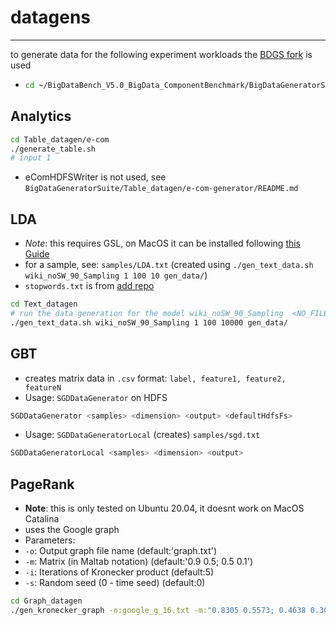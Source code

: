 # datagens

----
to generate data for the following experiment workloads the [BDGS fork](https://github.com/felidsche/BigDataBench_V5.0_BigData_ComponentBenchmark) is used
- ```bash
  cd ~/BigDataBench_V5.0_BigData_ComponentBenchmark/BigDataGeneratorSuite
  ```
## Analytics
```bash
cd Table_datagen/e-com
./generate_table.sh
# input 1
```
- eComHDFSWriter is not used, see `BigDataGeneratorSuite/Table_datagen/e-com-generator/README.md`
## LDA
- *Note*: this requires GSL, on MacOS it can be installed following [this Guide](https://coral.ise.lehigh.edu/jild13/2016/07/11/hello/)
- for a sample, see: `samples/LDA.txt` (created using `./gen_text_data.sh wiki_noSW_90_Sampling 1 100 10 gen_data/`)
- `stopwords.txt` is from [add repo]()
```bash
cd Text_datagen
# run the data generation for the model wiki_noSW_90_Sampling  <NO_FILES> <NO_LINES> <expectation words of each file> <OUTPUT_PATH>
./gen_text_data.sh wiki_noSW_90_Sampling 1 100 10000 gen_data/
```

## GBT
- creates matrix data in `.csv` format: `label, feature1, feature2, featureN`
- Usage: `SGDDataGenerator` on HDFS 
``` bash
SGDDataGenerator <samples> <dimension> <output> <defaultHdfsFs>
```
- Usage: `SGDDataGeneratorLocal` (creates) `samples/sgd.txt` 
```bash
SGDDataGeneratorLocal <samples> <dimension> <output>
```

## PageRank
- **Note**: this is only tested on Ubuntu 20.04, it doesnt work on MacOS Catalina
- uses the Google graph
- Parameters:
- `-o`: Output graph file name (default:'graph.txt')
- `-m`: Matrix (in Maltab notation) (default:'0.9 0.5; 0.5 0.1')
- `-i`: Iterations of Kronecker product (default:5)
- `-s`: Random seed (0 - time seed) (default:0)
```bash
cd Graph_datagen
./gen_kronecker_graph -o:google_g_16.txt -m:"0.8305 0.5573; 0.4638 0.3021"
```